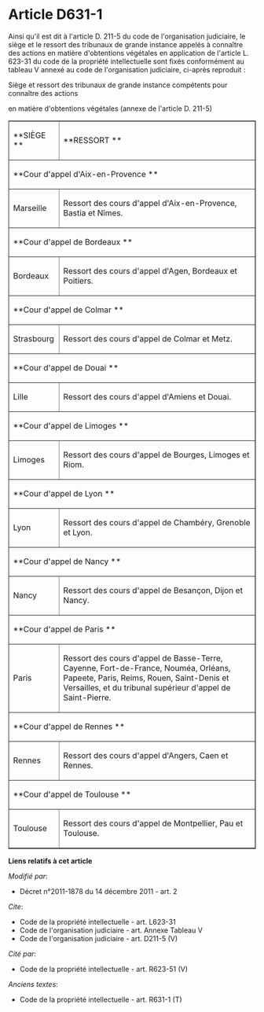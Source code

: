 # Article D631-1

Ainsi qu'il est dit à l'article D. 211-5 du code de l'organisation judiciaire, le siège et le ressort des tribunaux de grande
instance appelés à connaître des actions en matière d'obtentions végétales en application de l'article L. 623-31 du code de
la propriété intellectuelle sont fixés conformément au tableau V annexé au code de l'organisation judiciaire, ci-après
reproduit : 

Siège et ressort des tribunaux de grande instance compétents pour connaître des actions 

en matière d'obtentions végétales (annexe de l'article D. 211-5) 

<table cellpadding="0" border="1" width="700">
  <tbody>
    <tr>
      <td>

**SIÈGE **

</td>
      <td>

**RESSORT **

</td>
    </tr>
    <tr>
      <td colspan="2">

**Cour d'appel d'Aix-en-Provence **

</td>
    </tr>
    <tr>
      <td>

Marseille 

</td>
      <td>

Ressort des cours d'appel d'Aix-en-Provence, Bastia et Nîmes. 

</td>
    </tr>
    <tr>
      <td colspan="2">

**Cour d'appel de Bordeaux **

</td>
    </tr>
    <tr>
      <td>

Bordeaux 

</td>
      <td>

Ressort des cours d'appel d'Agen, Bordeaux et Poitiers. 

</td>
    </tr>
    <tr>
      <td colspan="2">

**Cour d'appel de Colmar **

</td>
    </tr>
    <tr>
      <td>

Strasbourg 

</td>
      <td>

Ressort des cours d'appel de Colmar et Metz. 

</td>
    </tr>
    <tr>
      <td colspan="2">

**Cour d'appel de Douai **

</td>
    </tr>
    <tr>
      <td>

Lille 

</td>
      <td>

Ressort des cours d'appel d'Amiens et Douai. 

</td>
    </tr>
    <tr>
      <td colspan="2">

**Cour d'appel de Limoges **

</td>
    </tr>
    <tr>
      <td>

Limoges 

</td>
      <td>

Ressort des cours d'appel de Bourges, Limoges et Riom. 

</td>
    </tr>
    <tr>
      <td colspan="2">

**Cour d'appel de Lyon **

</td>
    </tr>
    <tr>
      <td>

Lyon 

</td>
      <td>

Ressort des cours d'appel de Chambéry, Grenoble et Lyon. 

</td>
    </tr>
    <tr>
      <td colspan="2">

**Cour d'appel de Nancy **

</td>
    </tr>
    <tr>
      <td>

Nancy 

</td>
      <td>

Ressort des cours d'appel de Besançon, Dijon et Nancy. 

</td>
    </tr>
    <tr>
      <td colspan="2">

**Cour d'appel de Paris **

</td>
    </tr>
    <tr>
      <td>

Paris 

</td>
      <td>

Ressort des cours d'appel de Basse-Terre, Cayenne, Fort-de-France, Nouméa, Orléans, Papeete, Paris, Reims, Rouen, Saint-Denis
et Versailles, et du tribunal supérieur d'appel de Saint-Pierre. 

</td>
    </tr>
    <tr>
      <td colspan="2">

**Cour d'appel de Rennes **

</td>
    </tr>
    <tr>
      <td>

Rennes 

</td>
      <td>

Ressort des cours d'appel d'Angers, Caen et Rennes. 

</td>
    </tr>
    <tr>
      <td colspan="2">

**Cour d'appel de Toulouse **

</td>
    </tr>
    <tr>
      <td>

Toulouse 

</td>
      <td>

Ressort des cours d'appel de Montpellier, Pau et Toulouse.

</td>
    </tr>
  </tbody>
</table>

**Liens relatifs à cet article**

_Modifié par_:

  - Décret n°2011-1878 du 14 décembre 2011 - art. 2

_Cite_:

  - Code de la propriété intellectuelle - art. L623-31
  - Code de l'organisation judiciaire - art. Annexe Tableau V
  - Code de l'organisation judiciaire - art. D211-5 (V)

_Cité par_:

  - Code de la propriété intellectuelle - art. R623-51 (V)

_Anciens textes_:

  - Code de la propriété intellectuelle - art. R631-1 (T)
